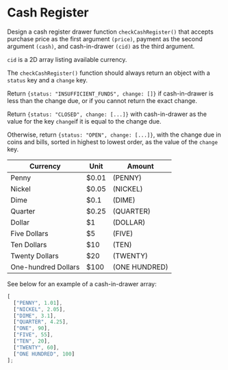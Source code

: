 # Cash Register

Design a cash register drawer function `checkCashRegister()` that accepts purchase price as the first argument `(price)`, payment as the second argument `(cash)`, and cash-in-drawer `(cid)` as the third argument.

`cid` is a 2D array listing available currency.

The `checkCashRegister()` function should always return an object with a `status` key and a `change` key.

Return `{status: "INSUFFICIENT_FUNDS", change: []}` if cash-in-drawer is less than the change due, or if you cannot return the exact change.

Return `{status: "CLOSED", change: [...]}` with cash-in-drawer as the value for the key `change`if it is equal to the change due.

Otherwise, return `{status: "OPEN", change: [...]}`, with the change due in coins and bills, sorted in highest to lowest order, as the value of the `change` key.

| Currency            | Unit   | Amount        |
| ------------------- | ------ | ------------- |
| Penny               | \$0.01 | (PENNY)       |
| Nickel              | \$0.05 | (NICKEL)      |
| Dime                | \$0.1  | (DIME)        |
| Quarter             | \$0.25 | (QUARTER)     |
| Dollar              | \$1    | (DOLLAR)      |
| Five Dollars        | \$5    | (FIVE)        |
| Ten Dollars         | \$10   | (TEN)         |
| Twenty Dollars      | \$20   | (TWENTY)      |
| One-hundred Dollars | \$100  | (ONE HUNDRED) |

See below for an example of a cash-in-drawer array:

```javascript
[
  ["PENNY", 1.01],
  ["NICKEL", 2.05],
  ["DIME", 3.1],
  ["QUARTER", 4.25],
  ["ONE", 90],
  ["FIVE", 55],
  ["TEN", 20],
  ["TWENTY", 60],
  ["ONE HUNDRED", 100]
];
```
